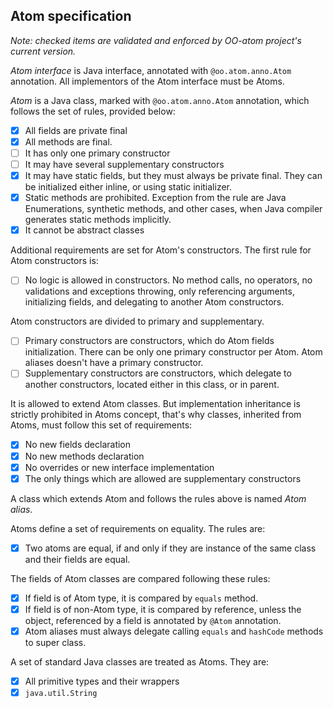 ## Atom specification

*Note: checked items are validated and enforced by OO-atom project's current version.*

*Atom interface* is Java interface, annotated with `@oo.atom.anno.Atom` annotation.
All implementors of the Atom interface must be Atoms.

*Atom* is a Java class, marked with `@oo.atom.anno.Atom` annotation, which follows the set of rules, provided below:

- [x] All fields are private final
- [x] All methods are final.
- [ ] It has only one primary constructor
- [ ] It may have several supplementary constructors
- [x] It may have static fields, but they must always be private final. They can be initialized either inline, or using static initializer.
- [x] Static methods are prohibited. Exception from the rule are Java Enumerations, synthetic methods, and other cases, when Java compiler generates static methods implicitly.
- [x] It cannot be abstract classes

Additional requirements are set for Atom's constructors. The first rule for Atom constructors is:
- [ ] No logic is allowed in constructors. No method calls, no operators, no validations and exceptions throwing, only referencing arguments, initializing fields, and delegating to another Atom constructors.

Atom constructors are divided to primary and supplementary.
- [ ] Primary constructors are constructors, which do Atom fields initialization. There can be only one primary constructor per Atom. Atom aliases doesn't have a primary constructor.
- [ ] Supplementary constructors are constructors, which delegate to another constructors, located either in this class, or in parent.

It is allowed to extend Atom classes. But implementation inheritance is strictly prohibited in Atoms concept, that's why classes, inherited from Atoms, must follow this set of requirements:
- [x] No new fields declaration
- [x] No new methods declaration
- [x] No overrides or new interface implementation
- [x] The only things which are allowed are supplementary constructors

A class which extends Atom and follows the rules above is named *Atom alias*.

Atoms define a set of requirements on equality. The rules are:
- [x] Two atoms are equal, if and only if they are instance of the same class and their fields are equal.

The fields of Atom classes are compared following these rules:
- [x] If field is of Atom type, it is compared by `equals` method.
- [x] If field is of non-Atom type, it is compared by reference, unless the object, referenced by a field is annotated by `@Atom` annotation.
- [x] Atom aliases must always delegate calling `equals` and `hashCode` methods to super class.

A set of standard Java classes are treated as Atoms. They are:
- [x] All primitive types and their wrappers
- [x] `java.util.String`